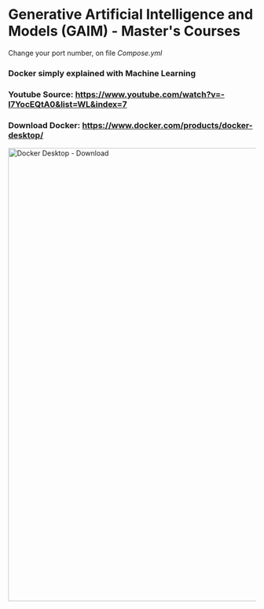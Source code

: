 # Generative Artificial Intelligence and Models (GAIM) - Master's Courses

Change your port number, on file _Compose.yml_

### Docker simply explained with Machine Learning

### Youtube Source: https://www.youtube.com/watch?v=-l7YocEQtA0&list=WL&index=7

### Download Docker: https://www.docker.com/products/docker-desktop/

<img width="923" alt="Docker Desktop - Download" src="https://github.com/user-attachments/assets/074bbe50-51c6-4a58-ab1d-d02fb83409a9">
